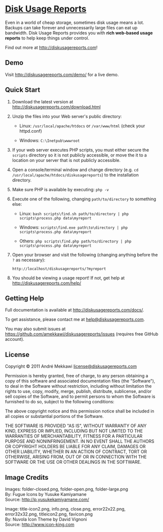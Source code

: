 [Disk Usage Reports](http://diskusagereports.com/)
==================================================

Even in a world of cheap storage, sometimes disk usage means a lot.
Backups can take forever and unnecessarily large files can eat up bandwidth.
Disk Usage Reports provides you with **rich web-based usage reports** to help keep things under control.

Find out more at http://diskusagereports.com!


Demo
---------------

Visit http://diskusagereports.com/demo/ for a live demo.


Quick Start
---------------

1.  Download the latest version at http://diskusagereports.com/download.html

2.  Unzip the files into your Web server's public directory:
    
    * Linux: `/usr/local/apache/htdocs` or `/var/www/html` (check your httpd.conf)
    
    * Windows: `C:\Inetpub\wwwroot`

3.  If your web server executes PHP scripts, you must either secure the `scripts` directory so
    it is not publicly accessible, or move the it to a location on your server that is not
    publicly accessible.

4.  Open a console/terminal window and change directory
    (e.g. `cd /usr/local/apache/htdocs/diskusagereports`) to the installation directory.

5.  Make sure PHP is available by executing: `php -v`

6.  Execute one of the following, changing `path/to/directory` to something else:
    
    * Linux: `bash scripts\find.sh path/to/directory | php scripts\process.php data\myreport`
    
    * Windows: `scripts\find.exe path\to\directory | php scripts\process.php data\myreport`
    
    * Others: `php scripts\find.php path/to/directory | php scripts\process.php data\myreport`
    
7.  Open your browser and visit the following (changing anything before the `?` as necessary):
    
    `http://localhost/diskusagereports/?myreport`

8.  You should be viewing a usage report! If not, get help at http://diskusagereports.com/help/


Getting Help
---------------

Full documentation is available at http://diskusagereports.com/docs/.

To get assistance, please contact me at help@diskusagereports.com.

You may also submit issues at https://github.com/amekkawi/diskusagereports/issues (requires free GitHub account).


License
---------------

Copyright &copy; 2011 André Mekkawi <license@diskusagereports.com>

Permission is hereby granted, free of charge, to any person obtaining a copy of
this software and associated documentation files (the "Software"), to deal in
the Software without restriction, including without limitation the rights to
use, copy, modify, merge, publish, distribute, sublicense, and/or sell copies
of the Software, and to permit persons to whom the Software is furnished to do
so, subject to the following conditions:

The above copyright notice and this permission notice shall be included in all
copies or substantial portions of the Software.

THE SOFTWARE IS PROVIDED "AS IS", WITHOUT WARRANTY OF ANY KIND, EXPRESS OR
IMPLIED, INCLUDING BUT NOT LIMITED TO THE WARRANTIES OF MERCHANTABILITY,
FITNESS FOR A PARTICULAR PURPOSE AND NONINFRINGEMENT. IN NO EVENT SHALL
THE AUTHORS OR COPYRIGHT HOLDERS BE LIABLE FOR ANY CLAIM, DAMAGES OR OTHER
LIABILITY, WHETHER IN AN ACTION OF CONTRACT, TORT OR OTHERWISE, ARISING FROM,
OUT OF OR IN CONNECTION WITH THE SOFTWARE OR THE USE OR OTHER DEALINGS IN THE
SOFTWARE.


Image Credits
---------------

Images: folder-closed.png, folder-open.png, folder-large.png  
By: Fugue Icons by Yusuke Kamiyamane  
Source: http://p.yusukekamiyamane.com/

Image: title-icon2.png, info.png, close.png, error22x22.png, error32x32.png, titleicon2.png, favicon.png  
By: Nuvola Icon Theme by David Vignoni  
Source: http://www.icon-king.com
